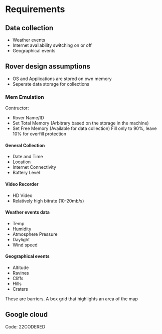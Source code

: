 # Requirements

## Data collection

* Weather events
* Internet availability switching on or off
* Geographical events

## Rover design assumptions

* OS and Applications are stored on own memory
* Seperate data storage for collections

### Mem Emulation

Contructor:

* Rover Name/ID
* Set Total Memory (Arbitrary based on the storage in the machine)
* Set Free Memory (Available for data collection) Fill only to 90%, leave 10% for overfill protection

#### General Collection

* Date and Time
* Location
* Internet Connectivity
* Battery Level

#### Video Recorder

* HD Video
* Relatively high bitrate (10-20mb/s)

#### Weather events data

* Temp
* Humidity
* Atmosphere Pressure
* Daylight
* Wind speed

#### Geographical events

* Altitude
* Ravines
* Cliffs
* Hills
* Craters

These are barriers. A box grid that highlights an area of the map

## Google cloud

Code: 22CODERED